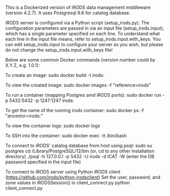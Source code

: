 This is a Dockerized version of iRODS data management middleware (version 4.2.7). It uses Postgresql 9.6 for catalog database.

iRODS server is configured via a Python script (setup_irods.py). The configuration parameters are passed in via 
an input file (setup_irods.input), which has a single parameter specified on each line. To understand what each line in 
the input file means, refer to setup_irods.input.with_keys. You can edit setup_irods.input to configure your server as you wish, 
but please do not change the setup_irods.input.with_keys file!

Below are some common Docker commands (version number could by X.Y.Z, e.g. 1.0.1):

To create an image: 
    sudo docker build -t irods:<versionNumber>

To view the created image: 
    sudo docker images -f "reference=irods"

To run a container (mapping Postgres amd iRODS ports): 
    sudo docker run -p 5432:5432 -p 1247:1247 irods:<versionNumber>

To get the name of the running irods container:
    sudo docker ps -f "ancestor=irods:<versionNumber>"

To view the container logs: 
    sudo docker logs <containerName>

To SSH into the container:
    sudo docker exec -it <containerName> /bin/bash

To connect to iRODS' catalog database from host using psql:
    sudo su postgres
    cd /Library/PostgreSQL/12/bin (or, cd to any other installation directory)
    ./psql -h 127.0.0.1 -p 5432 -U irods -d ICAT -W (enter the DB password specified in the input file)

To connect to iRODS server using Python iRODS client (https://github.com/irods/python-irodsclient) 
    Set the user, password, and zone values in iRODSSession() in client_connect.py
    python client_connect.py
